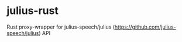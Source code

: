 # julius-rust
Rust proxy-wrapper for julius-speech/julius (https://github.com/julius-speech/julius) API
